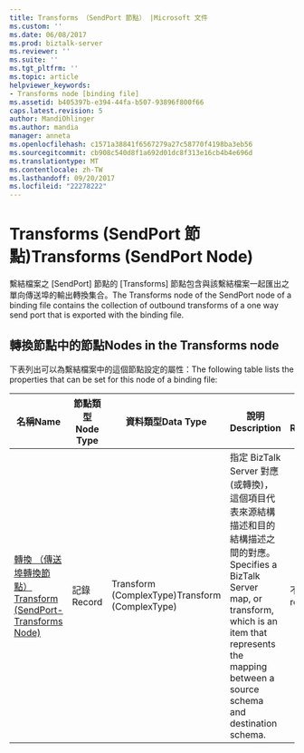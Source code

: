```yaml
---
title: Transforms （SendPort 節點） |Microsoft 文件
ms.custom: ''
ms.date: 06/08/2017
ms.prod: biztalk-server
ms.reviewer: ''
ms.suite: ''
ms.tgt_pltfrm: ''
ms.topic: article
helpviewer_keywords:
- Transforms node [binding file]
ms.assetid: b405397b-e394-44fa-b507-93896f800f66
caps.latest.revision: 5
author: MandiOhlinger
ms.author: mandia
manager: anneta
ms.openlocfilehash: c1571a38841f6567279a27c58770f4198ba3eb56
ms.sourcegitcommit: cb908c540d8f1a692d01dc8f313e16cb4b4e696d
ms.translationtype: MT
ms.contentlocale: zh-TW
ms.lasthandoff: 09/20/2017
ms.locfileid: "22278222"
---
```

# <a name="transforms-sendport-node"></a><span data-ttu-id="7899a-102">Transforms (SendPort 節點)</span><span class="sxs-lookup"><span data-stu-id="7899a-102">Transforms (SendPort Node)</span></span>
<span data-ttu-id="7899a-103">繫結檔案之 [SendPort] 節點的 [Transforms] 節點包含與該繫結檔案一起匯出之單向傳送埠的輸出轉換集合。</span><span class="sxs-lookup"><span data-stu-id="7899a-103">The Transforms node of the SendPort node of a binding file contains the collection of outbound transforms of a one way send port that is exported with the binding file.</span></span>  
  
## <a name="nodes-in-the-transforms-node"></a><span data-ttu-id="7899a-104">轉換節點中的節點</span><span class="sxs-lookup"><span data-stu-id="7899a-104">Nodes in the Transforms node</span></span>  
 <span data-ttu-id="7899a-105">下表列出可以為繫結檔案中的這個節點設定的屬性：</span><span class="sxs-lookup"><span data-stu-id="7899a-105">The following table lists the properties that can be set for this node of a binding file:</span></span>  
  
|<span data-ttu-id="7899a-106">**名稱**</span><span class="sxs-lookup"><span data-stu-id="7899a-106">**Name**</span></span>|<span data-ttu-id="7899a-107">**節點類型**</span><span class="sxs-lookup"><span data-stu-id="7899a-107">**Node Type**</span></span>|<span data-ttu-id="7899a-108">**資料類型**</span><span class="sxs-lookup"><span data-stu-id="7899a-108">**Data Type**</span></span>|<span data-ttu-id="7899a-109">**說明**</span><span class="sxs-lookup"><span data-stu-id="7899a-109">**Description**</span></span>|<span data-ttu-id="7899a-110">**限制**</span><span class="sxs-lookup"><span data-stu-id="7899a-110">**Restrictions**</span></span>|<span data-ttu-id="7899a-111">**註解**</span><span class="sxs-lookup"><span data-stu-id="7899a-111">**Comments**</span></span>|  
|--------------|-------------------|-------------------|---------------------|----------------------|------------------|  
|[<span data-ttu-id="7899a-112">轉換 （傳送埠轉換節點）</span><span class="sxs-lookup"><span data-stu-id="7899a-112">Transform (SendPort-Transforms Node)</span></span>](../core/transform-sendport-transforms-node.md)|<span data-ttu-id="7899a-113">記錄</span><span class="sxs-lookup"><span data-stu-id="7899a-113">Record</span></span>|<span data-ttu-id="7899a-114">Transform (ComplexType)</span><span class="sxs-lookup"><span data-stu-id="7899a-114">Transform (ComplexType)</span></span>|<span data-ttu-id="7899a-115">指定 BizTalk Server 對應 (或轉換)，這個項目代表來源結構描述和目的結構描述之間的對應。</span><span class="sxs-lookup"><span data-stu-id="7899a-115">Specifies a BizTalk Server map, or transform, which is an item that represents the mapping between a source schema and destination schema.</span></span>|<span data-ttu-id="7899a-116">不需要</span><span class="sxs-lookup"><span data-stu-id="7899a-116">Not required</span></span>|<span data-ttu-id="7899a-117">預設值：無</span><span class="sxs-lookup"><span data-stu-id="7899a-117">Default value: none</span></span>|